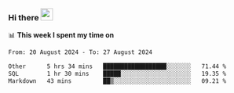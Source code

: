 ### Hi there <a href="https://www.gautamkrishnar.com/"><img src="https://media.giphy.com/media/hvRJCLFzcasrR4ia7z/giphy.gif" width="25px"></a>

📊 **This week I spent my time on**

<!--START_SECTION:waka-->

```txt
From: 20 August 2024 - To: 27 August 2024

Other      5 hrs 34 mins   ██████████████████░░░░░░░   71.44 %
SQL        1 hr 30 mins    █████░░░░░░░░░░░░░░░░░░░░   19.35 %
Markdown   43 mins         ██▒░░░░░░░░░░░░░░░░░░░░░░   09.21 %
```

<!--END_SECTION:waka-->
